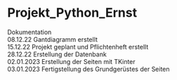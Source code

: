 # Projekt_Python_Ernst



Dokumentation
<br>
08.12.22 Gantdiagramm erstellt
<br>
15.12.22 Projekt geplant und Pflichtenheft erstellt
<br>
28.12.22 Erstellung der Datenbank 
<br>
02.01.2023 Erstellung der Seiten mit TKinter
<br>
03.01.2023 Fertigstellung des Grundgerüstes der Seiten 
